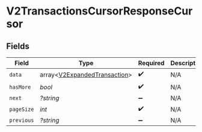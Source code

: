 # V2TransactionsCursorResponseCursor


## Fields

| Field                                                                        | Type                                                                         | Required                                                                     | Description                                                                  | Example                                                                      |
| ---------------------------------------------------------------------------- | ---------------------------------------------------------------------------- | ---------------------------------------------------------------------------- | ---------------------------------------------------------------------------- | ---------------------------------------------------------------------------- |
| `data`                                                                       | array<[V2ExpandedTransaction](../../models/shared/V2ExpandedTransaction.md)> | :heavy_check_mark:                                                           | N/A                                                                          |                                                                              |
| `hasMore`                                                                    | *bool*                                                                       | :heavy_check_mark:                                                           | N/A                                                                          | false                                                                        |
| `next`                                                                       | *?string*                                                                    | :heavy_minus_sign:                                                           | N/A                                                                          |                                                                              |
| `pageSize`                                                                   | *int*                                                                        | :heavy_check_mark:                                                           | N/A                                                                          | 15                                                                           |
| `previous`                                                                   | *?string*                                                                    | :heavy_minus_sign:                                                           | N/A                                                                          | YXVsdCBhbmQgYSBtYXhpbXVtIG1heF9yZXN1bHRzLol=                                 |